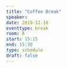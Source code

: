 ```yaml
---
title: "Coffee Break"
speaker:
date: 2019-12-18
eventtype: break
room: A
start: 15:15
end: 15:30
type: schedule
draft: false
---
```

